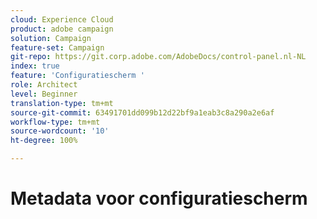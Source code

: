 ```yaml
---
cloud: Experience Cloud
product: adobe campaign
solution: Campaign
feature-set: Campaign
git-repo: https://git.corp.adobe.com/AdobeDocs/control-panel.nl-NL
index: true
feature: 'Configuratiescherm '
role: Architect
level: Beginner
translation-type: tm+mt
source-git-commit: 63491701dd099b12d22bf9a1eab3c8a290a2e6af
workflow-type: tm+mt
source-wordcount: '10'
ht-degree: 100%

---
```



# Metadata voor configuratiescherm
